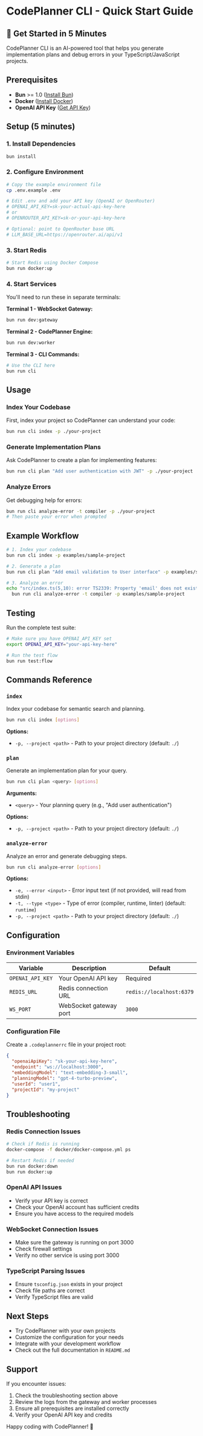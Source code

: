# CodePlanner CLI - Quick Start Guide

## 🚀 Get Started in 5 Minutes

CodePlanner CLI is an AI-powered tool that helps you generate implementation plans and debug errors in your TypeScript/JavaScript projects.

## Prerequisites

- **Bun** >= 1.0 ([Install Bun](https://bun.sh/docs/installation))
- **Docker** ([Install Docker](https://docs.docker.com/get-docker/))
- **OpenAI API Key** ([Get API Key](https://platform.openai.com/api-keys))

## Setup (5 minutes)

### 1. Install Dependencies

```bash
bun install
```

### 2. Configure Environment

```bash
# Copy the example environment file
cp .env.example .env

# Edit .env and add your API key (OpenAI or OpenRouter)
# OPENAI_API_KEY=sk-your-actual-api-key-here
# or
# OPENROUTER_API_KEY=sk-or-your-api-key-here

# Optional: point to OpenRouter base URL
# LLM_BASE_URL=https://openrouter.ai/api/v1
```

### 3. Start Redis

```bash
# Start Redis using Docker Compose
bun run docker:up
```

### 4. Start Services

You'll need to run these in separate terminals:

**Terminal 1 - WebSocket Gateway:**
```bash
bun run dev:gateway
```

**Terminal 2 - CodePlanner Engine:**
```bash
bun run dev:worker
```

**Terminal 3 - CLI Commands:**
```bash
# Use the CLI here
bun run cli
```

## Usage

### Index Your Codebase

First, index your project so CodePlanner can understand your code:

```bash
bun run cli index -p ./your-project
```

### Generate Implementation Plans

Ask CodePlanner to create a plan for implementing features:

```bash
bun run cli plan "Add user authentication with JWT" -p ./your-project
```

### Analyze Errors

Get debugging help for errors:

```bash
bun run cli analyze-error -t compiler -p ./your-project
# Then paste your error when prompted
```

## Example Workflow

```bash
# 1. Index your codebase
bun run cli index -p examples/sample-project

# 2. Generate a plan
bun run cli plan "Add email validation to User interface" -p examples/sample-project

# 3. Analyze an error
echo "src/index.ts(5,10): error TS2339: Property 'email' does not exist on type 'User'" | \
  bun run cli analyze-error -t compiler -p examples/sample-project
```

## Testing

Run the complete test suite:

```bash
# Make sure you have OPENAI_API_KEY set
export OPENAI_API_KEY="your-api-key-here"

# Run the test flow
bun run test:flow
```

## Commands Reference

### `index`
Index your codebase for semantic search and planning.

```bash
bun run cli index [options]
```

**Options:**
- `-p, --project <path>` - Path to your project directory (default: `./`)

### `plan`
Generate an implementation plan for your query.

```bash
bun run cli plan <query> [options]
```

**Arguments:**
- `<query>` - Your planning query (e.g., "Add user authentication")

**Options:**
- `-p, --project <path>` - Path to your project directory (default: `./`)

### `analyze-error`
Analyze an error and generate debugging steps.

```bash
bun run cli analyze-error [options]
```

**Options:**
- `-e, --error <input>` - Error input text (if not provided, will read from stdin)
- `-t, --type <type>` - Type of error (compiler, runtime, linter) (default: `runtime`)
- `-p, --project <path>` - Path to your project directory (default: `./`)

## Configuration

### Environment Variables

| Variable | Description | Default |
|----------|-------------|---------|
| `OPENAI_API_KEY` | Your OpenAI API key | Required |
| `REDIS_URL` | Redis connection URL | `redis://localhost:6379` |
| `WS_PORT` | WebSocket gateway port | `3000` |

### Configuration File

Create a `.codeplannerrc` file in your project root:

```json
{
  "openaiApiKey": "sk-your-api-key-here",
  "endpoint": "ws://localhost:3000",
  "embeddingModel": "text-embedding-3-small",
  "planningModel": "gpt-4-turbo-preview",
  "userId": "user1",
  "projectId": "my-project"
}
```

## Troubleshooting

### Redis Connection Issues

```bash
# Check if Redis is running
docker-compose -f docker/docker-compose.yml ps

# Restart Redis if needed
bun run docker:down
bun run docker:up
```

### OpenAI API Issues

- Verify your API key is correct
- Check your OpenAI account has sufficient credits
- Ensure you have access to the required models

### WebSocket Connection Issues

- Make sure the gateway is running on port 3000
- Check firewall settings
- Verify no other service is using port 3000

### TypeScript Parsing Issues

- Ensure `tsconfig.json` exists in your project
- Check file paths are correct
- Verify TypeScript files are valid

## Next Steps

- Try CodePlanner with your own projects
- Customize the configuration for your needs
- Integrate with your development workflow
- Check out the full documentation in `README.md`

## Support

If you encounter issues:

1. Check the troubleshooting section above
2. Review the logs from the gateway and worker processes
3. Ensure all prerequisites are installed correctly
4. Verify your OpenAI API key and credits

Happy coding with CodePlanner! 🎉
